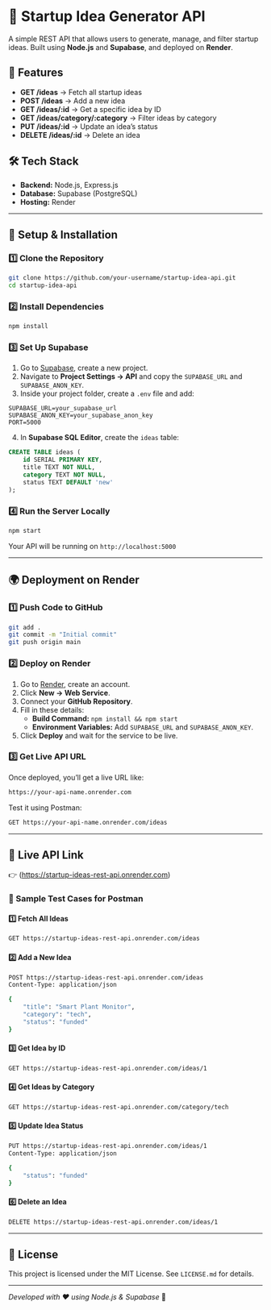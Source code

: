 # 🚀 Startup Idea Generator API

A simple REST API that allows users to generate, manage, and filter startup ideas. Built using **Node.js** and **Supabase**, and deployed on **Render**.

## 📌 Features

- **GET /ideas** → Fetch all startup ideas
- **POST /ideas** → Add a new idea
- **GET /ideas/:id** → Get a specific idea by ID
- **GET /ideas/category/:category** → Filter ideas by category
- **PUT /ideas/:id** → Update an idea’s status
- **DELETE /ideas/:id** → Delete an idea

## 🛠️ Tech Stack

- **Backend:** Node.js, Express.js
- **Database:** Supabase (PostgreSQL)
- **Hosting:** Render

---

## 🚀 Setup & Installation

### 1️⃣ Clone the Repository

```sh
git clone https://github.com/your-username/startup-idea-api.git
cd startup-idea-api
```

### 2️⃣ Install Dependencies

```sh
npm install
```

### 3️⃣ Set Up Supabase

1. Go to [Supabase](https://supabase.com/), create a new project.
2. Navigate to **Project Settings → API** and copy the `SUPABASE_URL` and `SUPABASE_ANON_KEY`.
3. Inside your project folder, create a `.env` file and add:

```env
SUPABASE_URL=your_supabase_url
SUPABASE_ANON_KEY=your_supabase_anon_key
PORT=5000
```

4. In **Supabase SQL Editor**, create the `ideas` table:

```sql
CREATE TABLE ideas (
    id SERIAL PRIMARY KEY,
    title TEXT NOT NULL,
    category TEXT NOT NULL,
    status TEXT DEFAULT 'new'
);
```

### 4️⃣ Run the Server Locally

```sh
npm start
```

Your API will be running on `http://localhost:5000`

---

## 🌍 Deployment on Render

### 1️⃣ Push Code to GitHub

```sh
git add .
git commit -m "Initial commit"
git push origin main
```

### 2️⃣ Deploy on Render

1. Go to [Render](https://render.com/), create an account.
2. Click **New → Web Service**.
3. Connect your **GitHub Repository**.
4. Fill in these details:
   - **Build Command:** `npm install && npm start`
   - **Environment Variables:** Add `SUPABASE_URL` and `SUPABASE_ANON_KEY`.
5. Click **Deploy** and wait for the service to be live.

### 3️⃣ Get Live API URL

Once deployed, you’ll get a live URL like:

```sh
https://your-api-name.onrender.com
```

Test it using Postman:

```sh
GET https://your-api-name.onrender.com/ideas
```

---

## 🔗 Live API Link

👉 (https://startup-ideas-rest-api.onrender.com) 

### 📌 Sample Test Cases for Postman

#### 1️⃣ Fetch All Ideas
```sh
GET https://startup-ideas-rest-api.onrender.com/ideas
```

#### 2️⃣ Add a New Idea
```sh
POST https://startup-ideas-rest-api.onrender.com/ideas
Content-Type: application/json

{
    "title": "Smart Plant Monitor",
    "category": "tech",
    "status": "funded"
}
```

#### 3️⃣ Get Idea by ID
```sh
GET https://startup-ideas-rest-api.onrender.com/ideas/1
```

#### 4️⃣ Get Ideas by Category
```sh
GET https://startup-ideas-rest-api.onrender.com/category/tech
```

#### 5️⃣ Update Idea Status
```sh
PUT https://startup-ideas-rest-api.onrender.com/ideas/1
Content-Type: application/json

{
    "status": "funded"
}
```

#### 6️⃣ Delete an Idea
```sh
DELETE https://startup-ideas-rest-api.onrender.com/ideas/1
```

---

## 📜 License

This project is licensed under the MIT License. See `LICENSE.md` for details.

---

*Developed with ❤️ using Node.js & Supabase* 🚀

